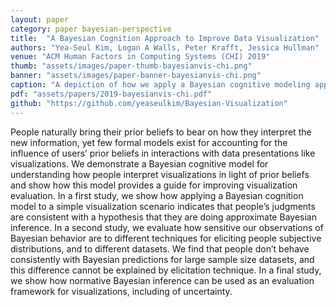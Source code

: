 ```yaml
---
layout: paper
category: paper bayesian-perspective
title:  "A Bayesian Cognition Approach to Improve Data Visualization"
authors: "Yea-Seul Kim, Logan A Walls, Peter Krafft, Jessica Hullman"
venue: "ACM Human Factors in Computing Systems (CHI) 2019"
thumb: "assets/images/paper-thumb-bayesianvis-chi.png"
banner: "assets/images/paper-banner-bayesianvis-chi.png"
caption: "A depiction of how we apply a Bayesian cognitive modeling approach to a simple data interpretation task to understand where people deviate from normative Bayesian inference."
pdf: "assets/papers/2019-bayesianvis-chi.pdf"
github: "https://github.com/yeaseulkim/Bayesian-Visualization"
---
```


<!-- abstract -->
People naturally bring their prior beliefs to bear on how they interpret the new information, yet few formal models exist for accounting for the influence of users’ prior beliefs in interactions with data presentations like visualizations. We demonstrate a Bayesian cognitive model for understanding how people interpret visualizations in light of prior beliefs and show how this model provides a guide for improving visualization evaluation. In a first study, we show how applying a Bayesian cognition model to a simple visualization scenario indicates that people’s judgments are consistent with a hypothesis that they are doing approximate Bayesian inference. In a second study, we evaluate how sensitive our observations of Bayesian behavior are to different techniques for eliciting people subjective distributions, and to different datasets. We find that people don’t behave consistently with Bayesian predictions for large sample size datasets, and this difference cannot be explained by elicitation technique. In a final study, we show how normative Bayesian inference can be used as an evaluation framework for visualizations, including of uncertainty.

